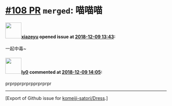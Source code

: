 # [\#108 PR](https://github.com/komeiji-satori/Dress/pull/108) `merged`: 喵喵喵

#### <img src="https://avatars.githubusercontent.com/u/10560038?u=58b094297ae59db1f105cf8f3984a3b06dcab8ee&v=4" width="50">[xiazeyu](https://github.com/xiazeyu) opened issue at [2018-12-09 13:43](https://github.com/komeiji-satori/Dress/pull/108):

一起中毒~

#### <img src="https://avatars.githubusercontent.com/u/1551736?u=00d567a581d0c0db1e245f85e931667d43283206&v=4" width="50">[ly0](https://github.com/ly0) commented at [2018-12-09 14:05](https://github.com/komeiji-satori/Dress/pull/108#issuecomment-445541017):

prprpprprprpprprprpr


-------------------------------------------------------------------------------



[Export of Github issue for [komeiji-satori/Dress](https://github.com/komeiji-satori/Dress).]
